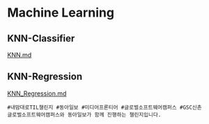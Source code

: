 # Machine Learning

## KNN-Classifier
[KNN.md](/model_describe/KNN.md)

## KNN-Regression
[KNN_Regression.md](/model_describe/KNN_Regression.md)


```
#내맘대로TIL챌린지 #동아일보 #미디어프론티어 #글로벌소프트웨어캠퍼스 #GSC신촌
글로벌소프트웨어캠퍼스와 동아일보가 함께 진행하는 챌린지입니다.
```